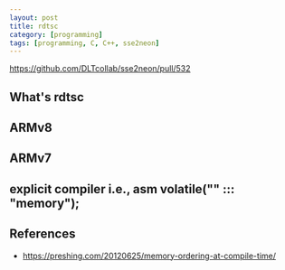 ```yaml
---
layout: post
title: rdtsc
category: [programming]
tags: [programming, C, C++, sse2neon]
---
```


https://github.com/DLTcollab/sse2neon/pull/532

## What's rdtsc

## ARMv8

## ARMv7

## explicit compiler i.e., asm volatile("" ::: "memory");

## References
- https://preshing.com/20120625/memory-ordering-at-compile-time/
